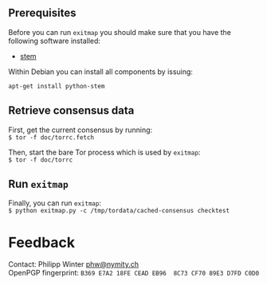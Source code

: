 Prerequisites
-------------

Before you can run `exitmap` you should make sure that you have the
following software installed:

* [stem][]

Within Debian you can install all components by issuing:

    apt-get install python-stem

Retrieve consensus data
-----------------------

First, get the current consensus by running:  
`$ tor -f doc/torrc.fetch`

Then, start the bare Tor process which is used by `exitmap`:  
`$ tor -f doc/torrc`

Run `exitmap`
-------------

Finally, you can run `exitmap`:  
`$ python exitmap.py -c /tmp/tordata/cached-consensus checktest`

[stem]: https://stem.torproject.org/

Feedback
========

Contact: Philipp Winter <phw@nymity.ch>  
OpenPGP fingerprint: `B369 E7A2 18FE CEAD EB96  8C73 CF70 89E3 D7FD C0D0`
